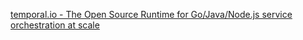 
[temporal.io - The Open Source Runtime for Go/Java/Node.js service orchestration at scale](https://temporal.io/)  
